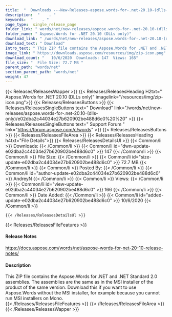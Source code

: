```yaml
---
title:  "  Downloads ---New-Releases-aspose.words-for-.net-20.10-(dlls-only) . " 
description:  "    . " 
keywords:  "    . " 
page_type:  single_release_page
folder_link: " words/net/new-releases/aspose.words-for-.net-20.10-(dlls-only)/"
folder_name: " Aspose.Words for .NET 20.10 (DLLs only)"
download_link: " /words/net/new-releases/aspose.words-for-.net-20.10-(dlls-only)/e02dba2c44034e27b620902be488d6c0"
download_text: " Download"
Intro_text: " This ZIP file contains the Aspose.Words for .NET and .NET Standard 2.0 assemblie..."
image_link: " https://downloads.aspose.com/resources/img/zip-icon.png"
download_count: "   10/6/2020  Downloads: 147  Views: 165"
file_size: "  File Size: 72.7 MB "
parent_path: "words/net"
section_parent_path: "words/net"
weight: 47 
---
```


{{< Releases/ReleasesWapper >}}
  {{< Releases/ReleasesHeading H2txt=" Aspose.Words for .NET 20.10 (DLLs only)" imagelink="/resources/img/zip-icon.png">}}
  {{< Releases/ReleasesButtons >}}
    {{< Releases/ReleasesSingleButtons text=" Download" link="/words/net/new-releases/aspose.words-for-.net-20.10-(dlls-only)/e02dba2c44034e27b620902be488d6c0%20%20" >}}
    {{< Releases/ReleasesSingleButtons text=" Support Forum " link="https://forum.aspose.com/c/words" >}}
  {{< Releases/ReleasesButtons >}}
  {{< Releases/ReleasesFileArea >}}
    {{< Releases/ReleasesHeading h4txt="File Details">}}
    {{< Releases/ReleasesDetailsUl >}}
            {{< Common/li  >}} Downloads: {{< /Common/li >}} 
      {{< Common/li id="dwn-update-e02dba2c44034e27b620902be488d6c0" >}} 147 {{< /Common/li >}} 
      {{< Common/li  >}} File Size: {{< /Common/li >}} 
      {{< Common/li id="size-update-e02dba2c44034e27b620902be488d6c0" >}} 72.7 MB {{< /Common/li >}} 
      {{< Common/li  >}} Posted By: {{< /Common/li >}} 
      {{< Common/li id="author-update-e02dba2c44034e27b620902be488d6c0" >}} AndreyN {{< /Common/li >}} 
      {{< Common/li  >}} Views: {{< /Common/li >}} 
      {{< Common/li id="view-update-e02dba2c44034e27b620902be488d6c0" >}} 166 {{< /Common/li >}} 
      {{< Common/li  >}} Date Added: {{< /Common/li >}} 
      {{< Common/li id="added-update-e02dba2c44034e27b620902be488d6c0" >}} 10/6/2020 {{< /Common/li >}} 

    {{< /Releases/ReleasesDetailsUl >}}

  {{< Releases/ReleasesFileFeatures >}}
      <h4>Release Notes</h4><div><a href="https://docs.aspose.com/words/net/aspose-words-for-net-20-10-release-notes/">https://docs.aspose.com/words/net/aspose-words-for-net-20-10-release-notes/</a></div><h4>Description</h4><div class="HTMLDescription">This ZIP file contains the Aspose.Words for .NET and .NET Standard 2.0 assemblies. The assemblies are the same as in the MSI installer of the product of the same version.  Download this if you want to use Aspose.Words without the MSI installer, for example because you cannot run MSI installers on Mono.</div>
  {{< /Releases/ReleasesFileFeatures >}}
 {{< /Releases/ReleasesFileArea >}}
{{< /Releases/ReleasesWapper >}}


